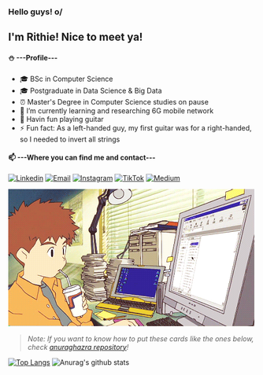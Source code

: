 ### Hello guys! o/
## I'm Rithie! Nice to meet ya!

#### :snowman: ---Profile---
- 🎓 BSc in Computer Science
- 🎓 Postgraduate in Data Science & Big Data
- ⏰ Master's Degree in Computer Science studies on pause
- 🌱 I’m currently learning and researching 6G mobile network
- 🎸 Havin fun playing guitar
- ⚡ Fun fact: As a left-handed guy, my first guitar was for a right-handed, so I needed to invert all strings
 
#### 📫 ---Where you can find me and contact---

[![Linkedin](https://img.shields.io/badge/Linkedin-@rithienatan-00BFFF?logo=linkedin&logoColor=white)](https://www.linkedin.com/in/rithienatan)
[![Email](https://img.shields.io/badge/Email-rithienatan@gmail.com-FF0000?logo=gmail&logoColor=white)](rithienatan@gmail.com)
[![Instagram](https://img.shields.io/badge/Instagram-@rithienatan-FA7E1E?logo=instagram&logoColor=white)](https://www.instagram.com/rithienatan/)
[![TikTok](https://img.shields.io/badge/Tiktok-@rithie.natan-0EB6F0?logo=tiktok&logoColor=white)](https://www.tiktok.com/@rithie.natan)
[![Medium](https://img.shields.io/badge/Medium-@rithienatan-939799?logo=medium&logoColor=white)](https://medium.com/@rithienatan)

![](gif_digimon.gif)
> _Note: If you want to know how to put these cards like the ones below, check [anuraghazra repository](https://github.com/anuraghazra/github-readme-stats)!_

[![Top Langs](https://github-readme-stats.vercel.app/api/top-langs/?username=rithienatan&langs_count=5&theme=tokyonight)](https://github.com/anuraghazra/github-readme-stats)
![Anurag's github stats](https://github-readme-stats.vercel.app/api?username=rithienatan&show_icons=true&theme=tokyonight)

<!--
**rithienatan/rithienatan** is a ✨ _special_ ✨ repository because its `README.md` (this file) appears on your GitHub profile.

Here are some ideas to get you started:

- 🔭 I’m currently working on Hired, Corp. as Co-Founder & CTO
- 🌱 I’m currently learning ...
- 👯 I’m looking to collaborate on ...
- 🤔 I’m looking for help with ...
- 💬 Ask me about ...
- 📫 How to reach me: ...
- 😄 Pronouns: ...
- ⚡ Fun fact: ...
-->
